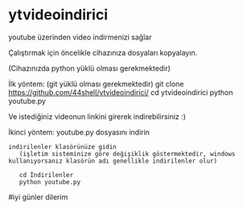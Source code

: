 # ytvideoindirici
youtube üzerinden video indirmenizi sağlar

Çalıştırmak için öncelikle cihazınıza dosyaları kopyalayın.

(Cihazınızda python yüklü olması gerekmektedir)

İlk yöntem: (git yüklü olması gerekmektedir)
   git clone https://github.com/44shell/ytvideoindirici/
   cd ytvideoindirici 
   python youtube.py

   Ve istediğiniz videonun linkini girerek indirebilirsiniz :)


 İkinci yöntem: 
    youtube.py dosyasını indirin 

    indirilenler klasörünüze gidin
       (işletim sisteminize göre değişiklik göstermektedir, windows kullanıyorsanız klasörün adı genellikle indirilenler olur)

       cd İndirilenler
       python youtube.py 



  #iyi günler dilerim     
 
